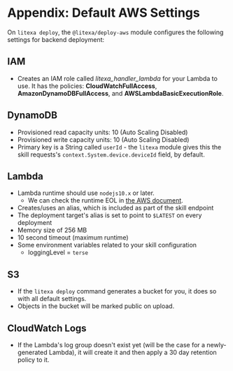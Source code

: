 # Appendix: Default AWS Settings

On `litexa deploy`, the `@litexa/deploy-aws` module configures the following settings
for backend deployment:

## IAM

* Creates an IAM role called *litexa_handler_lambda* for your Lambda to use.
It has the policies: **CloudWatchFullAccess**, **AmazonDynamoDBFullAccess**, and **AWSLambdaBasicExecutionRole**.

## DynamoDB

* Provisioned read capacity units: 10 (Auto Scaling Disabled)
* Provisioned write capacity units: 10 (Auto Scaling Disabled)
* Primary key is a String called `userId` - the `litexa` module
gives this the skill requests's `context.System.device.deviceId` field, by default.

## Lambda

* Lambda runtime should use `nodejs10.x` or later.
  * We can check the runtime EOL in [the AWS document](https://docs.aws.amazon.com/lambda/latest/dg/runtime-support-policy.html).
* Creates/uses an alias, which is included as part of the skill endpoint
* The deployment target's alias is set to point to `$LATEST` on every deployment
* Memory size of 256 MB
* 10 second timeout (maximum runtime)
* Some environment variables related to your skill configuration
  * loggingLevel = `terse`

## S3

* If the `litexa deploy` command generates a bucket for you, it does so with all default settings.
* Objects in the bucket will be marked public on upload.

## CloudWatch Logs

* If the Lambda's log group doesn't exist yet (will be the case for a newly-generated Lambda),
it will create it and then apply a 30 day retention policy to it.
